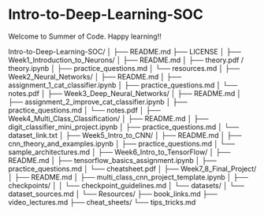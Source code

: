 # Intro-to-Deep-Learning-SOC
Welcome to Summer of Code. Happy learning!!

Intro-to-Deep-Learning-SOC/
│
├── README.md
├── LICENSE
│
├── Week1_Introduction_to_Neurons/
│   ├── README.md
│   ├── theory.pdf / theory.ipynb
│   ├── practice_questions.md
│   └── resources.md
│
├── Week2_Neural_Networks/
│   ├── README.md
│   ├── assignment_1_cat_classifier.ipynb
│   ├── practice_questions.md
│   └── notes.pdf
│
├── Week3_Deep_Neural_Networks/
│   ├── README.md
│   ├── assignment_2_improve_cat_classifier.ipynb
│   ├── practice_questions.md
│   └── notes.pdf
│
├── Week4_Multi_Class_Classification/
│   ├── README.md
│   ├── digit_classifier_mini_project.ipynb
│   ├── practice_questions.md
│   └── dataset_link.txt
│
├── Week5_Intro_to_CNN/
│   ├── README.md
│   ├── cnn_theory_and_examples.ipynb
│   ├── practice_questions.md
│   └── sample_architectures.md
│
├── Week6_Intro_to_TensorFlow/
│   ├── README.md
│   ├── tensorflow_basics_assignment.ipynb
│   ├── practice_questions.md
│   └── cheatsheet.pdf
│
├── Week7_8_Final_Project/
│   ├── README.md
│   ├── multi_class_cnn_project_template.ipynb
│   ├── checkpoints/
│   │   └── checkpoint_guidelines.md
│   └── datasets/
│       └── dataset_sources.md
│
└── Resources/
    ├── book_links.md
    ├── video_lectures.md
    ├── cheat_sheets/
    └── tips_tricks.md
